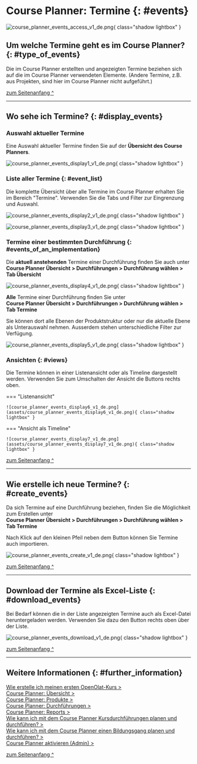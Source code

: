 # Course Planner: Termine {: #events}


![course_planner_events_access_v1_de.png](assets/course_planner_events_access_v1_de.png){ class="shadow lightbox" }

## Um welche Termine geht es im Course Planner? {: #type_of_events}

Die im Course Planner erstellten und angezeigten Termine beziehen sich auf die im Course Planner verwendeten Elemente. (Andere Termine, z.B. aus Projekten, sind hier im Course Planner nicht aufgeführt.)

[zum Seitenanfang ^](#events)

---


## Wo sehe ich Termine? {: #display_events}

### Auswahl aktueller Termine

Eine Auswahl aktueller Termine finden Sie auf der **Übersicht des Course Planners**. 

![course_planner_events_display1_v1_de.png](assets/course_planner_events_display1_v1_de.png){ class="shadow lightbox" }



### Liste aller Termine {: #event_list}

Die komplette Übersicht über alle Termine im Course Planner erhalten Sie im Bereich "Termine". Verwenden Sie die Tabs und Filter zur Eingrenzung und Auswahl.

![course_planner_events_display2_v1_de.png](assets/course_planner_events_display2_v1_de.png){ class="shadow lightbox" }

![course_planner_events_display3_v1_de.png](assets/course_planner_events_display3_v1_de.png){ class="shadow lightbox" }




### Termine einer bestimmten Durchführung {: #events_of_an_implementation}

Die **aktuell anstehenden** Termine einer Durchführung finden Sie auch unter<br>
**Course Planner Übersicht > Durchführungen > Durchführung wählen > Tab Übersicht**

![course_planner_events_display4_v1_de.png](assets/course_planner_events_display4_v1_de.png){ class="shadow lightbox" }

**Alle** Termine einer Durchführung finden Sie unter<br>
**Course Planner Übersicht > Durchführungen > Durchführung wählen > Tab Termine**

Sie können dort alle Ebenen der Produktstruktur oder nur die aktuelle Ebene als Unterauswahl nehmen. Ausserdem stehen unterschiedliche Filter zur Verfügung.

![course_planner_events_display5_v1_de.png](assets/course_planner_events_display5_v1_de.png){ class="shadow lightbox" }

### Ansichten {: #views}

Die Termine können in einer Listenansicht oder als Timeline dargestellt werden. Verwenden Sie zum Umschalten der Ansicht die Buttons rechts oben.

=== "Listenansicht"

    ![course_planner_events_display6_v1_de.png](assets/course_planner_events_display6_v1_de.png){ class="shadow lightbox" }

=== "Ansicht als Timeline"

    ![course_planner_events_display7_v1_de.png](assets/course_planner_events_display7_v1_de.png){ class="shadow lightbox" }


[zum Seitenanfang ^](#events)


---


## Wie erstelle ich neue Termine?  {: #create_events}

Da sich Termine auf eine Durchführung beziehen, finden Sie die Möglichkeit zum Erstellen unter<br>
**Course Planner Übersicht > Durchführungen > Durchführung wählen > Tab Termine**

Nach Klick auf den kleinen Pfeil neben dem Button können Sie Termine auch importieren. 

![course_planner_events_create_v1_de.png](assets/course_planner_events_create_v1_de.png){ class="shadow lightbox" }

[zum Seitenanfang ^](#events)


---

## Download der Termine als Excel-Liste  {: #download_events}

Bei Bedarf können die in der Liste angezeigten Termine auch als Excel-Datei heruntergeladen werden. Verwenden Sie dazu den Button rechts oben über der Liste.

![course_planner_events_download_v1_de.png](assets/course_planner_events_download_v1_de.png){ class="shadow lightbox" }


[zum Seitenanfang ^](#events)


---


## Weitere Informationen {: #further_information}

[Wie erstelle ich meinen ersten OpenOlat-Kurs >](../my_first_course/my_first_course.de.md)<br>
[Course Planner: Übersicht >](../../manual_user/area_modules/Course_Planner.de.md)<br>
[Course Planner: Produkte >](../../manual_user/area_modules/Course_Planner_Products.de.md)<br>
[Course Planner: Durchführungen >](../../manual_user/area_modules/Course_Planner_Implementations.de.md)<br>
[Course Planner: Reports >](../../manual_user/area_modules/Course_Planner_Reports.de.md)<br>
[Wie kann ich mit dem Course Planner Kursdurchführungen planen und durchführen? >](../../manual_how-to/course_planner_courses/course_planner_courses.de.md)<br>
[Wie kann ich mit dem Course Planner einen Bildungsgang planen und durchführen? >](../../manual_how-to/course_planner_curriculum/course_planner_curriculum.de.md)<br>
[Course Planner aktivieren (Admin) >](../../manual_admin/administration/Modules_Course_Planner.de.md)<br>

[zum Seitenanfang ^](#events)

